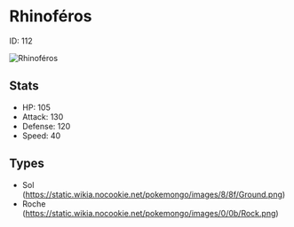 # Rhinoféros


ID: 112

![](https://raw.githubusercontent.com/PokeAPI/sprites/master/sprites/pokemon/other/official-artwork/112.png "Rhinoféros")

## Stats


 - HP: 105
 - Attack: 130
 - Defense: 120
 - Speed: 40

## Types


 - Sol (https://static.wikia.nocookie.net/pokemongo/images/8/8f/Ground.png)
 - Roche (https://static.wikia.nocookie.net/pokemongo/images/0/0b/Rock.png)
